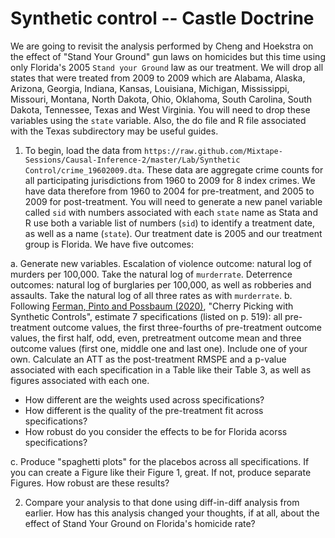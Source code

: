 # Synthetic control -- Castle Doctrine

We are going to revisit the analysis performed by Cheng and Hoekstra on the effect of "Stand Your Ground" gun laws on homicides but this time using only Florida's 2005 `Stand your Ground` law as our treatment.  We will drop all states that were treated from 2009 to 2009 which are Alabama, Alaska, Arizona, Georgia, Indiana, Kansas, Louisiana, Michigan, Mississippi, Missouri, Montana, North Dakota, Ohio, Oklahoma, South Carolina, South Dakota, Tennessee, Texas and West Virginia.  You will need to drop these variables using the `state` variable.  Also, the do file and R file associated with the Texas subdirectory may be useful guides.

1. To begin, load the data from `https://raw.github.com/Mixtape-Sessions/Causal-Inference-2/master/Lab/Synthetic Control/crime_19602009.dta`. These data are aggregate crime counts for all participating jurisdictions from 1960 to 2009 for 8 index crimes.  We have data therefore from 1960 to 2004 for pre-treatment, and 2005 to 2009 for post-treatment.  You will need to generate a new panel variable called `sid` with numbers associated with each `state` name as Stata and R use both a variable list of numbers (`sid`) to identify a treatment date, as well as a name (`state`). Our treatment date is 2005 and our treatment group is Florida.  We have five outcomes:

a. Generate new variables. Escalation of violence outcome: natural log of murders per 100,000. Take the natural log of `murderrate`. Deterrence outcomes: natural log of burglaries per 100,000, as well as robberies and assaults. Take the natural log of all three rates as with `murderrate`. 
b. Following [Ferman, Pinto and Possbaum (2020)](https://onlinelibrary.wiley.com/doi/abs/10.1002/pam.22206), "Cherry Picking with Synthetic Controls", estimate 7 specifications (listed on p. 519): all pre-treatment outcome values, the first three-fourths of pre-treatment outcome values, the first half, odd, even, pretreatment outcome mean and three outcome values (first one, middle one and last one).  Include one of your own.  Calculate an ATT as the post-treatment RMSPE and a p-value associated with each specification in a Table like their Table 3, as well as figures associated with each one. 

- How different are the weights used across specifications?
- How different is the quality of the pre-treatment fit across specifications?
- How robust do you consider the effects to be for Florida acorss specifications?

c. Produce "spaghetti plots" for the placebos across all specifications. If you can create a Figure like their Figure 1, great. If not, produce separate Figures.  How robust are these results?

2. Compare your analysis to that done using diff-in-diff analysis from earlier. How has this analysis changed your thoughts, if at all, about the effect of Stand Your Ground on Florida's homicide rate?  

